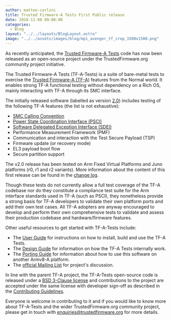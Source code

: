 ```yaml
---
author: matteo-carlini
title: Trusted Firmware-A Tests First Public release
date: 2018-11-08 09:00:00
categories:
  - Blog
layout: "../../layouts/BlogLayout.astro"
image: "../../assets/images/blog/mp1_avenger_tf_crop_1500x1500.png"
---
```


As recently anticipated, the [Trusted Firmware-A Tests](https://git.trustedfirmware.org/TF-A/tf-a-tests.git/about/) code has now been released as an open-source project under the TrustedFirmware.org community project initiative.

The Trusted Firmware-A Tests (TF-A-Tests) is a suite of bare-metal tests to exercise the [Trusted Firmware-A (TF-A)](https://github.com/ARM-software/arm-trusted-firmware) features from the Normal world.
It enables strong TF-A functional testing without dependency on a Rich OS, mainly interacting with TF-A through its SMC interface.

The initially released software (labelled as version [2.0](https://git.trustedfirmware.org/TF-A/tf-a-tests.git/tag/?h=v2.0)) includes testing of the following TF-A features (the list is not exhaustive):

- [SMC Calling Convention](http://infocenter.arm.com/help/topic/com.arm.doc.den0028b/ARM_DEN0028B_SMC_Calling_Convention.pdf)
- [Power State Coordination Interface (PSCI)](http://infocenter.arm.com/help/topic/com.arm.doc.den0022d/Power_State_Coordination_Interface_PDD_v1_1_DEN0022D.pdf)
- [Software Delegated Exception Interface (SDEI)](http://infocenter.arm.com/help/topic/com.arm.doc.den0054a/ARM_DEN0054A_Software_Delegated_Exception_Interface.pdf)
- Performance Measurement Framework (PMF)
- Communication and interaction with the Test Secure Payload (TSP)
- Firmware update (or recovery mode)
- EL3 payload boot flow
- Secure partition support

The v2.0 release has been tested on Arm Fixed Virtual Platforms and Juno platforms (r0, r1 and r2 variants).
More information about the content of this first release can be found in the [change log](https://git.trustedfirmware.org/TF-A/tf-a-tests.git/about/docs/change-log.rst).

Though these tests do not currently allow a full test coverage of the TF-A codebase nor do they constitute a compliance test suite for the Arm interface standards used in TF-A (such as PSCI), they nonetheless provide a strong basis for TF-A developers to validate their own platform ports and add their own test cases.
All TF-A adopters are anyway encouraged to develop and perform their own comprehensive tests to validate and assess their production codebase and hardware/firmware features.

Other useful resources to get started with TF-A-Tests include:

- The [User Guide](https://git.trustedfirmware.org/TF-A/tf-a-tests.git/about/docs/user-guide.rst) for instructions on how to install, build and use the TF-A Tests.
- The [Design Guide](https://git.trustedfirmware.org/TF-A/tf-a-tests.git/about/docs/design.rst) for information on how the TF-A Tests internally work.
- The [Porting Guide](https://git.trustedfirmware.org/TF-A/tf-a-tests.git/about/docs/porting-guide.rst) for information about how to use this software on another Armv8-A platform.
- The [official Mailing List](https://lists.trustedfirmware.org/mailman3/lists/tf-a-tests.lists.trustedfirmware.org/) for project's discussion.

In line with the parent TF-A project, the TF-A-Tests open-source code is released under a [BSD 3-Clause license](https://git.trustedfirmware.org/TF-A/tf-a-tests.git/about/license.rst) and contributions to the project are accepted under the same license with developer sign-off as described in the [Contributing Guidelines](https://git.trustedfirmware.org/TF-A/tf-a-tests.git/about/contributing.rst).

Everyone is welcome in contributing to it and if you would like to know more about TF-A-Tests and the wider TrustedFirmware.org community project, please get in touch with [enquiries@trustedfirmware.org](mailto:enquiries@trustedfirmware.org) for more details.
